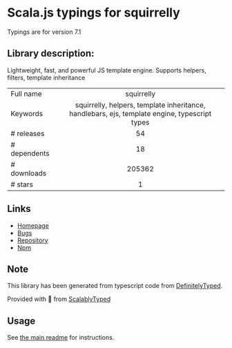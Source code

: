 
# Scala.js typings for squirrelly

Typings are for version 7.1

## Library description:
Lightweight, fast, and powerful JS template engine. Supports helpers, filters, template inheritance

|                    |                 |
| ------------------ | :-------------: |
| Full name          | squirrelly |
| Keywords           | squirrelly, helpers, template inheritance, handlebars, ejs, template engine, typescript types |
| # releases         | 54 |
| # dependents       | 18 |
| # downloads        | 205362 |
| # stars            | 1 |

## Links
- [Homepage](https://squirrelly.js.org/)
- [Bugs](https://github.com/squirrellyjs/squirrelly/issues)
- [Repository](https://github.com/squirrellyjs/squirrelly)
- [Npm](https://www.npmjs.com/package/squirrelly)
    


## Note
This library has been generated from typescript code from [DefinitelyTyped](https://definitelytyped.org).

Provided with :purple_heart: from [ScalablyTyped](https://github.com/oyvindberg/ScalablyTyped)

## Usage
See [the main readme](../../readme.md) for instructions.


